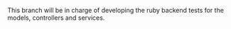 This branch will be in charge of developing the ruby backend tests for the models, controllers and services.
